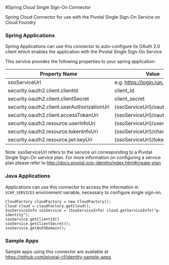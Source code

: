 #Spring Cloud Single Sign-On Connector

Spring Cloud Connector for use with the Pivotal Single Sign-On Service on Cloud Foundry

### Spring Applications

Spring Applications can use this connector to auto-configure its OAuth 2.0 client
which enables the application with the Pivotal Single Sign-On Service

This service provides the following properties to your spring application:

Property Name  |  Value
-------------- | ------
ssoServiceUrl  |  e.g. https://login.run.pivotal.io
security.oauth2.client.clientId  | client_id
security.oauth2.client.clientSecret | client_secret
security.oauth2.client.userAuthorizationUri  |  {ssoServiceUrl}/oauth/authorize
security.oauth2.client.accessTokenUri  |  {ssoServiceUrl}/oauth/token
security.oauth2.resource.userInfoUri  |  {ssoServiceUrl}/userinfo
security.oauth2.resource.tokenInfoUri  |  {ssoServiceUrl}/check_token
security.oauth2.resource.jwt.keyUri  |  {ssoServiceUrl}/token_key

Note: ssoServiceUrl refers to the service uri corresponding to a Pivotal Single Sign-On service plan. For more information on configuring a service plan please refer to http://docs.pivotal.io/p-identity/index.html#create-plan

### Java Applications

Applications can use this connector to access the information in `VCAP_SERVICES`
environment variable, necessary to configure single sign-on.

```
CloudFactory cloudFactory = new CloudFactory();
Cloud cloud = cloudFactory.getCloud();
SsoServiceInfo ssoService = (SsoServiceInfo) cloud.getServiceInfo("p-identity");
ssoService.getClientId()
ssoService.getClientSecret();
ssoService.getAuthDomain();
```

### Sample Apps

Sample apps using this connector are available at https://github.com/pivotal-cf/identity-sample-apps
